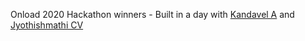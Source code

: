 Onload 2020 Hackathon winners - Built in a day with [Kandavel A](https://github.com/AK5123) and [Jyothishmathi CV](https://github.com/JyothishmathiCV/)

